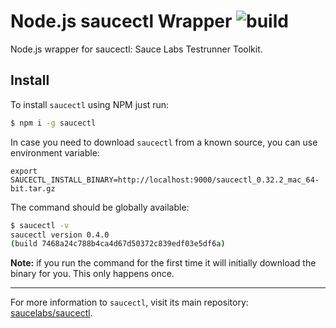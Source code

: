 Node.js saucectl Wrapper ![build](https://github.com/saucelabs/node-saucectl/workflows/saucectl%20pipeline/badge.svg)
========================

Node.js wrapper for saucectl: Sauce Labs Testrunner Toolkit.

## Install

To install `saucectl` using NPM just run:

```sh
$ npm i -g saucectl
```

In case you need to download `saucectl` from a known source, you can use environment variable:

```
export SAUCECTL_INSTALL_BINARY=http://localhost:9000/saucectl_0.32.2_mac_64-bit.tar.gz
```

The command should be globally available:

```sh
$ saucectl -v
saucectl version 0.4.0
(build 7468a24c788b4ca4d67d50372c839edf03e5df6a)
```

__Note:__ if you run the command for the first time it will initially download the binary for you. This only happens once.

---

For more information to `saucectl`, visit its main repository: [saucelabs/saucectl](https://github.com/saucelabs/saucectl).
